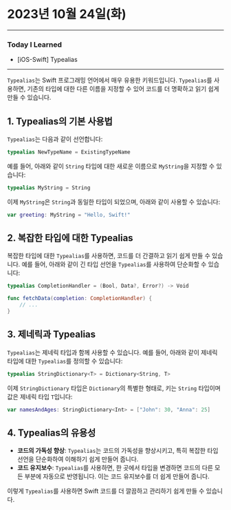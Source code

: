 # 2023년 10월 24일(화)

---

### Today I Learned 

- [iOS-Swift] Typealias 

----

`Typealias`는 Swift 프로그래밍 언어에서 매우 유용한 키워드입니다. `Typealias`를 사용하면, 기존의 타입에 대한 다른 이름을 지정할 수 있어 코드를 더 명확하고 읽기 쉽게 만들 수 있습니다.

## 1. Typealias의 기본 사용법

`Typealias`는 다음과 같이 선언합니다:

```swift
typealias NewTypeName = ExistingTypeName
```

예를 들어, 아래와 같이 `String` 타입에 대한 새로운 이름으로 `MyString`을 지정할 수 있습니다:

```swift
typealias MyString = String
```

이제 `MyString`은 `String`과 동일한 타입이 되었으며, 아래와 같이 사용할 수 있습니다:

```swift
var greeting: MyString = "Hello, Swift!"
```



## 2. 복잡한 타입에 대한 Typealias

복잡한 타입에 대한 `Typealias`를 사용하면, 코드를 더 간결하고 읽기 쉽게 만들 수 있습니다. 예를 들어, 아래와 같이 긴 타입 선언을 `Typealias`를 사용하여 단순화할 수 있습니다:

```swift
typealias CompletionHandler = (Bool, Data?, Error?) -> Void

func fetchData(completion: CompletionHandler) {
    // ...
}
```



## 3. 제네릭과 Typealias

`Typealias`는 제네릭 타입과 함께 사용할 수 있습니다. 예를 들어, 아래와 같이 제네릭 타입에 대한 `Typealias`를 정의할 수 있습니다:

```swift
typealias StringDictionary<T> = Dictionary<String, T>
```

이제 `StringDictionary` 타입은 `Dictionary`의 특별한 형태로, 키는 `String` 타입이며 값은 제네릭 타입 `T`입니다:

```swift
var namesAndAges: StringDictionary<Int> = ["John": 30, "Anna": 25]
```



## 4. Typealias의 유용성

- **코드의 가독성 향상**: `Typealias`는 코드의 가독성을 향상시키고, 특히 복잡한 타입 선언을 단순화하여 이해하기 쉽게 만들어 줍니다.
- **코드 유지보수**: `Typealias`를 사용하면, 한 곳에서 타입을 변경하면 코드의 다른 모든 부분에 자동으로 반영됩니다. 이는 코드 유지보수를 더 쉽게 만들어 줍니다.

이렇게 `Typealias`를 사용하면 Swift 코드를 더 깔끔하고 관리하기 쉽게 만들 수 있습니다.